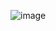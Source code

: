 ![image](https://github.com/shivanshNemaHotwax/training_assignment/assets/157474517/c05955f2-433f-486e-8734-6cf2310ca94a)
